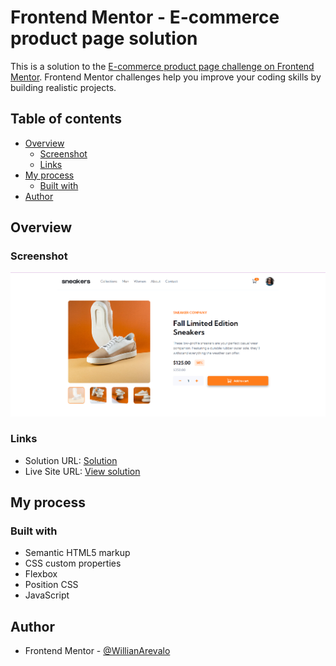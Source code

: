 # Frontend Mentor - E-commerce product page solution

This is a solution to the [E-commerce product page challenge on Frontend Mentor](https://www.frontendmentor.io/challenges/ecommerce-product-page-UPsZ9MJp6). Frontend Mentor challenges help you improve your coding skills by building realistic projects.

## Table of contents

- [Overview](#overview)
  - [Screenshot](#screenshot)
  - [Links](#links)
- [My process](#my-process)
  - [Built with](#built-with)
- [Author](#author)

## Overview

### Screenshot

![](design/screenshot.png)

### Links

- Solution URL: [Solution](https://www.frontendmentor.io/solutions/ecommerce-product-page-responsive-GybllACy1x)
- Live Site URL: [View solution](https://projects-html-css-js-hazel.vercel.app/frontend-mentor-solutions/ecommerce-product-page-main/index.html)

## My process

### Built with

- Semantic HTML5 markup
- CSS custom properties
- Flexbox
- Position CSS
- JavaScript

## Author

- Frontend Mentor - [@WillianArevalo](https://www.frontendmentor.io/profile/WillianArevalo)